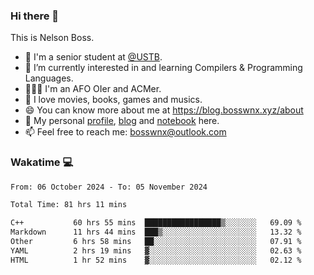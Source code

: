 ### Hi there 👋

<!--
**bosswnx/bosswnx** is a ✨ _special_ ✨ repository because its `README.md` (this file) appears on your GitHub profile.

Here are some ideas to get you started:

- 🔭 I’m currently working on ...
- 🌱 I’m currently learning ...
- 👯 I’m looking to collaborate on ...
- 🤔 I’m looking for help with ...
- 💬 Ask me about ...
- 📫 How to reach me: ...
- 😄 Pronouns: ...
- ⚡ Fun fact: ...
-->

This is Nelson Boss.

- 🏫 I'm a senior student at [@USTB](https://www.ustb.edu.cn/).
- 🌱 I’m currently interested in and learning Compilers & Programming Languages.
- 🧑🏻‍💻 I'm an AFO OIer and ACMer.
- 🥰 I love movies, books, games and musics.
- 😄 You can know more about me at https://blog.bosswnx.xyz/about
- 🔗 My personal [profile](https://bosswnx.xyz), [blog](https://blog.bosswnx.xyz) and [notebook](https://note.bosswnx.xyz) here.
- 📫 Feel free to reach me: bosswnx@outlook.com

### Wakatime 💻

<!--START_SECTION:waka-->

```txt
From: 06 October 2024 - To: 05 November 2024

Total Time: 81 hrs 11 mins

C++           60 hrs 55 mins  █████████████████▒░░░░░░░   69.09 %
Markdown      11 hrs 44 mins  ███▒░░░░░░░░░░░░░░░░░░░░░   13.32 %
Other         6 hrs 58 mins   ██░░░░░░░░░░░░░░░░░░░░░░░   07.91 %
YAML          2 hrs 19 mins   ▓░░░░░░░░░░░░░░░░░░░░░░░░   02.63 %
HTML          1 hr 52 mins    ▓░░░░░░░░░░░░░░░░░░░░░░░░   02.12 %
```

<!--END_SECTION:waka-->
